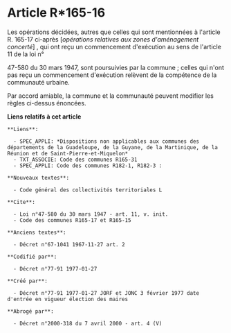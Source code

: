 # Article R*165-16

Les opérations décidées, autres que celles qui sont mentionnées à l'article R. 165-17 ci-après [*opérations relatives aux
zones d'aménagement concerté*] , qui ont reçu un commencement d'exécution au sens de l'article 11 de la loi n°

47-580 du 30 mars 1947, sont poursuivies par la commune ; celles qui n'ont pas reçu un commencement d'exécution relèvent de
la compétence de la communauté urbaine. 

Par accord amiable, la commune et la communauté peuvent modifier les règles ci-dessus énoncées.

**Liens relatifs à cet article**

	**Liens**:

	  - SPEC_APPLI: *Dispositions non applicables aux communes des départements de la Guadeloupe, de la Guyane, de la Martinique, de la Réunion et de Saint-Pierre-et-Miquelon*
	  - TXT_ASSOCIE: Code des communes R165-31
	  - SPEC_APPLI: Code des communes R182-1, R182-3 :

	**Nouveaux textes**:

	  - Code général des collectivités territoriales L

	**Cite**:

	  - Loi n°47-580 du 30 mars 1947 - art. 11, v. init.
	  - Code des communes R165-17 et R165-15

	**Anciens textes**:

	  - Décret n°67-1041 1967-11-27 art. 2

	**Codifié par**:

	  - Décret n°77-91 1977-01-27

	**Créé par**:

	  - Décret n°77-91 1977-01-27 JORF et JONC 3 février 1977 date d'entrée en vigueur élection des maires

	**Abrogé par**:

	  - Décret n°2000-318 du 7 avril 2000 - art. 4 (V)

